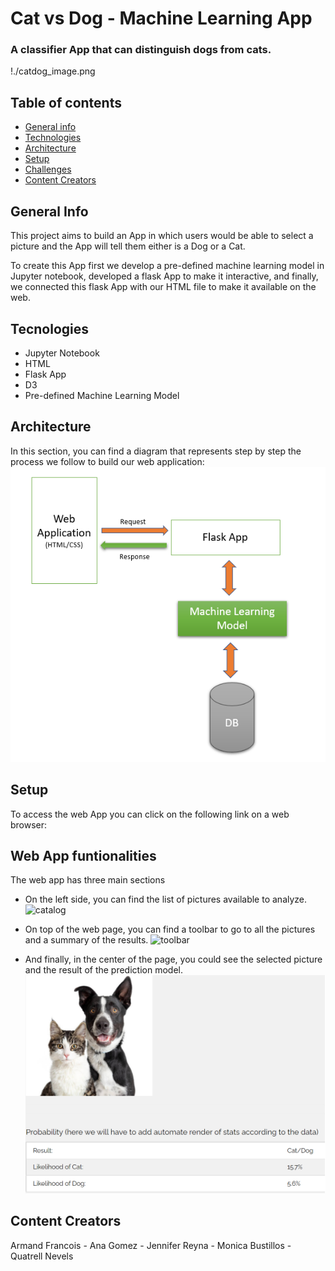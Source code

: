 # Cat vs Dog - Machine Learning App
### A classifier App that can distinguish dogs from cats.
!./catdog_image.png

## Table of contents
* [General info](#general-info)
* [Technologies](#technologies)
* [Architecture](#Architecture)
* [Setup](#setup)
* [Challenges](#challenges)
* [Content Creators](#Content-Creators)

## General Info
This project aims to build an App in which users would be able to select a picture and the App will tell them either is a Dog or a Cat.

To create this App first we develop a pre-defined machine learning model in Jupyter notebook, developed a flask App to make it interactive, and finally, we connected this flask App with our HTML file to make it available on the web.

## Tecnologies
* Jupyter Notebook
* HTML
* Flask App
* D3
* Pre-defined Machine Learning Model

## Architecture
In this section, you can find a diagram that represents step by step the process we follow to build our web application:
![Architecture](/Readme_images/architecture.png)

## Setup
To access the web App you can click on the following link on a web browser:

## Web App funtionalities
The web app has three main sections

* On the left side, you can find the list of pictures available to analyze.
![catalog](/Readme_images/catalog_image.png)

* On top of the web page, you can find a toolbar to go to all the pictures and a summary of the results.
![toolbar](./Readme_images/toolbar_image.png)

* And finally, in the center of the page, you could see the selected picture and the result of the prediction model.
![prediction](./Readme_images/chart.png)

## Content Creators
Armand Francois - Ana Gomez - Jennifer Reyna - Monica Bustillos - Quatrell Nevels

